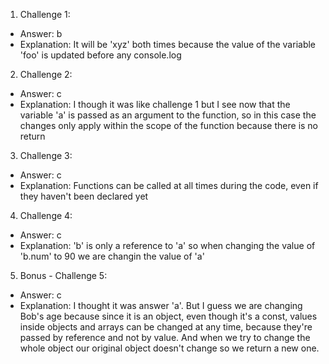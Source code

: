 1. Challenge 1:
  - Answer: b
  - Explanation: It will be 'xyz' both times because the value of the variable 'foo' is updated before any console.log


2. Challenge 2:
  - Answer: c
  - Explanation: I though it was like challenge 1 but I see now that the variable 'a' is passed as an argument to the function, so in this case the changes only apply within the scope of the function because there is no return


3. Challenge 3:
  - Answer: c
  - Explanation: Functions can be called at all times during the code, even if they haven't been declared yet


4. Challenge 4:
  - Answer: c
  - Explanation: 'b' is only a reference to 'a' so when changing the value of 'b.num' to 90 we are changin the value of 'a'


5. Bonus - Challenge 5:
  - Answer: c
  - Explanation: I thought it was answer 'a'. But I guess we are changing Bob's age because since it is an object, even though it's a const, values inside objects and arrays can be changed at any time, because they're passed by reference and not by value. And when we try to change the whole object our original object doesn't change so we return a new one.